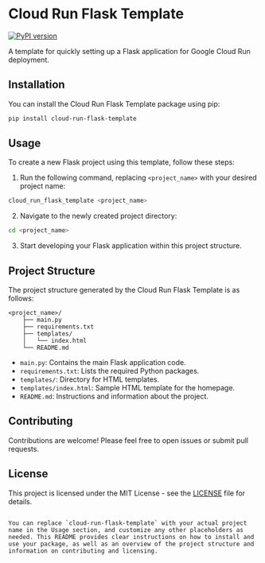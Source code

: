 
# Cloud Run Flask Template

[![PyPI version](https://badge.fury.io/py/cloud-run-flask-template.svg)](https://badge.fury.io/py/cloud-run-flask-template)

A template for quickly setting up a Flask application for Google Cloud Run deployment.

## Installation

You can install the Cloud Run Flask Template package using pip:

```bash
pip install cloud-run-flask-template
```

## Usage

To create a new Flask project using this template, follow these steps:

1. Run the following command, replacing `<project_name>` with your desired project name:

```bash
cloud_run_flask_template <project_name>
```

2. Navigate to the newly created project directory:

```bash
cd <project_name>
```

3. Start developing your Flask application within this project structure.

## Project Structure

The project structure generated by the Cloud Run Flask Template is as follows:

```
<project_name>/
    ├── main.py
    ├── requirements.txt
    ├── templates/
    │   └── index.html
    └── README.md
```

- `main.py`: Contains the main Flask application code.
- `requirements.txt`: Lists the required Python packages.
- `templates/`: Directory for HTML templates.
- `templates/index.html`: Sample HTML template for the homepage.
- `README.md`: Instructions and information about the project.

## Contributing

Contributions are welcome! Please feel free to open issues or submit pull requests.

## License

This project is licensed under the MIT License - see the [LICENSE](LICENSE) file for details.
```

You can replace `cloud-run-flask-template` with your actual project name in the Usage section, and customize any other placeholders as needed. This README provides clear instructions on how to install and use your package, as well as an overview of the project structure and information on contributing and licensing.